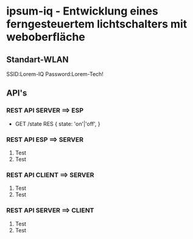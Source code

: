 
# ipsum-iq - Entwicklung eines ferngesteuertem lichtschalters mit weboberfläche

## Standart-WLAN

SSID:Lorem-IQ
Password:Lorem-Tech!

## API's

### REST API SERVER ==> ESP

- GET /state
  RES {
  state: 'on'|'off',
  }

### REST API ESP ==> SERVER

1. Test
1. Test

### REST API CLIENT ==> SERVER

1. Test
1. Test

### REST API SERVER ==> CLIENT

1. Test
1. Test
